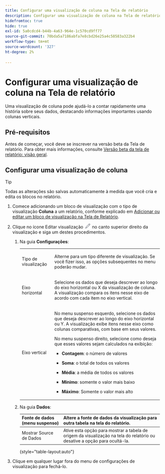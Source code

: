 ```yaml
---
title: Configurar uma visualização de coluna na Tela de relatório
description: Configurar uma visualização de coluna na Tela de relatório
hidefromtoc: true
hide: true
exl-id: 5a0cdcd4-b44b-4a63-964e-1c570cd9ff77
source-git-commit: 70bda5a7186abfa7e8cbd26e25a4c58583a322b4
workflow-type: tm+mt
source-wordcount: '327'
ht-degree: 2%

---
```


# Configurar uma visualização de coluna na Tela de relatório

Uma visualização de coluna pode ajudá-lo a contar rapidamente uma história sobre seus dados, destacando informações importantes usando colunas verticais.

## Pré-requisitos

Antes de começar, você deve se inscrever na versão beta da Tela de relatório. Para obter mais informações, consulte [Versão beta da tela de relatório: visão geral](/help/quicksilver/product-announcements/betas/canvas-dashboards-beta/reporting-canvas-beta-overview.md).

## Configurar uma visualização de coluna

>[!TIP]
>
>Todas as alterações são salvas automaticamente à medida que você cria e edita os blocos no relatório.

1. Comece adicionando um bloco de visualização com o tipo de visualização **Coluna** a um relatório, conforme explicado em [Adicionar ou editar um bloco de visualização na Tela de Relatório](../../../reports-and-dashboards/reporting-canvas/visualization-blocks/add-or-edit-report-visualization.md).

1. Clique no ícone Editar visualização ![Ícone Editar](assets/edit-icon.png) no canto superior direito da visualização e siga um destes procedimentos.

   1. Na guia **Configurações**:

      <table style="table-layout:auto">
       <col>
       <col>
       <tbody>
        <tr>
         <td role="rowheader">Tipo de visualização</td>
         <td><p>Alterne para um tipo diferente de visualização. Se você fizer isso, as opções subsequentes no menu poderão mudar.</p></td>
        </tr>
        <tr>
         <td role="rowheader">Eixo horizontal</td>
         <td><p>Selecione os dados que deseja descrever ao longo do eixo horizontal ou X da visualização de coluna. A visualização compara os itens nesse eixo de acordo com cada item no eixo vertical.</p></td>
        </tr>
        <tr>
         <td role="rowheader">Eixo vertical</td>
         <td><p>No menu suspenso esquerdo, selecione os dados que deseja descrever ao longo do eixo horizontal ou Y. A visualização exibe itens nesse eixo como colunas comparativas, com base em seus valores.</p><p>No menu suspenso direito, selecione como deseja que esses valores sejam calculados na exibição:</p>
          <ul>
           <li><p><b>Contagem</b>: o número de valores</p></li>
           <li><p><b>Soma</b>: o total de todos os valores </p></li>
           <li><p><b>Média</b>: a média de todos os valores</p></li>
           <li><p><b>Mínimo</b>: somente o valor mais baixo</p></li>
           <li><p><b>Máximo</b>: Somente o valor mais alto</p></li>
          </ul></td>
        </tr>
       </tbody>
      </table>

   1. Na guia **Dados**:

      | Fonte de dados (menu suspenso) | Altere a fonte de dados da visualização para outra tabela na tela do relatório. |
      |---|---|
      | Mostrar Source de Dados | Ative esta opção para mostrar a tabela de origem da visualização na tela do relatório ou desative a opção para ocultá-la. |

      {style="table-layout:auto"}

      <!--   
      NOLAN-FLAG: convert table to html. 
      -->

1. Clique em qualquer lugar fora do menu de configurações de visualização para fechá-lo.

